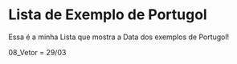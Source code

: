 # Lista de Exemplo de Portugol

Essa é a minha Lista que mostra a Data dos exemplos de Portugol!

08_Vetor = 29/03


